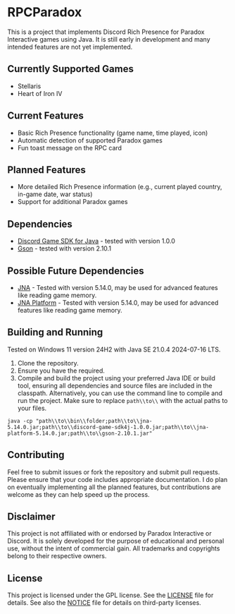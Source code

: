# RPCParadox
This is a project that implements Discord Rich Presence for Paradox Interactive games using Java. It is still early in development and many intended features are not yet implemented.

## Currently Supported Games
- Stellaris
- Heart of Iron IV

## Current Features
- Basic Rich Presence functionality (game name, time played, icon)
- Automatic detection of supported Paradox games
- Fun toast message on the RPC card

## Planned Features
- More detailed Rich Presence information (e.g., current played country, in-game date, war status)
- Support for additional Paradox games

## Dependencies
- [Discord Game SDK for Java](https://github.com/JnCrMx/discord-game-sdk4j) - tested with version 1.0.0
- [Gson](https://github.com/google/gson) - tested with version 2.10.1

## Possible Future Dependencies
- [JNA](https://mvnrepository.com/artifact/net.java.dev.jna/jna/5.14.0) - Tested with version 5.14.0, may be used for advanced features like reading game memory.
- [JNA Platform](https://mvnrepository.com/artifact/net.java.dev.jna/jna-platform/5.14.0) - Tested with version 5.14.0, may be used for advanced features like reading game memory.

## Building and Running
Tested on Windows 11 version 24H2 with Java SE 21.0.4 2024-07-16 LTS.

1. Clone the repository.
2. Ensure you have the required.
3. Compile and build the project using your preferred Java IDE or build tool, ensuring all dependencies and source files are included in the classpath. Alternatively, you can use the command line to compile and run the project. Make sure to replace `path\\to\\` with the actual paths to your files.
```
java -cp "path\\to\\bin\\folder;path\\to\\jna-5.14.0.jar;path\\to\\discord-game-sdk4j-1.0.0.jar;path\\to\\jna-platform-5.14.0.jar;path\\to\\gson-2.10.1.jar"
```

## Contributing
Feel free to submit issues or fork the repository and submit pull requests. Please ensure that your code includes appropriate documentation. I do plan on eventually implementing all the planned features, but contributions are welcome as they can help speed up the process.

## Disclaimer
This project is not affiliated with or endorsed by Paradox Interactive or Discord. It is solely developed for the purpose of educational and personal use, without the intent of commercial gain. All trademarks and copyrights belong to their respective owners.

## License
This project is licensed under the GPL license. See the [LICENSE](LICENSE) file for details.
See also the [NOTICE](NOTICE.md) file for details on third-party licenses.
